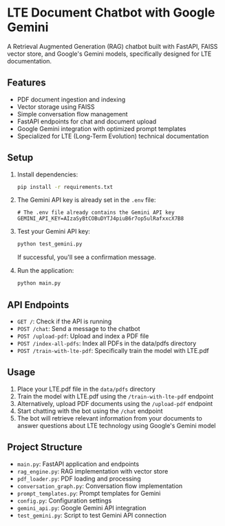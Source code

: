 # LTE Document Chatbot with Google Gemini

A Retrieval Augmented Generation (RAG) chatbot built with FastAPI, FAISS vector store, and Google's Gemini models, specifically designed for LTE documentation.

## Features

- PDF document ingestion and indexing
- Vector storage using FAISS
- Simple conversation flow management
- FastAPI endpoints for chat and document upload
- Google Gemini integration with optimized prompt templates
- Specialized for LTE (Long-Term Evolution) technical documentation

## Setup

1. Install dependencies:
   ```bash
   pip install -r requirements.txt
   ```

2. The Gemini API key is already set in the `.env` file:
   ```
   # The .env file already contains the Gemini API key
   GEMINI_API_KEY=AIzaSyBtCOBuDYTJ4piuB6r7op5ulRafxxcX7B8
   ```

3. Test your Gemini API key:
   ```bash
   python test_gemini.py
   ```

   If successful, you'll see a confirmation message.

4. Run the application:
   ```bash
   python main.py
   ```

## API Endpoints

- `GET /`: Check if the API is running
- `POST /chat`: Send a message to the chatbot
- `POST /upload-pdf`: Upload and index a PDF file
- `POST /index-all-pdfs`: Index all PDFs in the data/pdfs directory
- `POST /train-with-lte-pdf`: Specifically train the model with LTE.pdf

## Usage

1. Place your LTE.pdf file in the `data/pdfs` directory
2. Train the model with LTE.pdf using the `/train-with-lte-pdf` endpoint
3. Alternatively, upload PDF documents using the `/upload-pdf` endpoint
4. Start chatting with the bot using the `/chat` endpoint
5. The bot will retrieve relevant information from your documents to answer questions about LTE technology using Google's Gemini model

## Project Structure

- `main.py`: FastAPI application and endpoints
- `rag_engine.py`: RAG implementation with vector store
- `pdf_loader.py`: PDF loading and processing
- `conversation_graph.py`: Conversation flow implementation
- `prompt_templates.py`: Prompt templates for Gemini
- `config.py`: Configuration settings
- `gemini_api.py`: Google Gemini API integration
- `test_gemini.py`: Script to test Gemini API connection